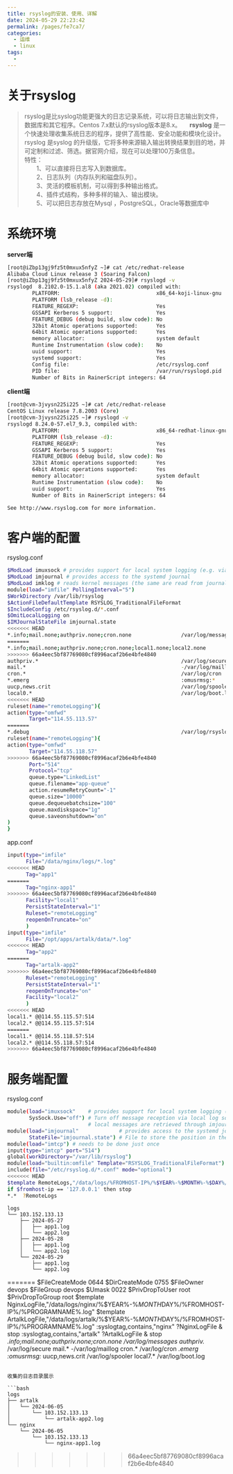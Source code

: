 ```yaml
---
title: rsyslog的安装、使用、详解
date: 2024-05-29 22:23:42
permalink: /pages/fe7ca7/
categories:
  - 运维
  - linux
tags:
  - 
---
```


# 关于rsyslog

> rsyslog是比syslog功能更强大的日志记录系统，可以将日志输出到文件，数据库和其它程序。Centos 7.x默认的rsyslog版本是8.x。
>     **rsyslog** 是一个快速处理收集系统日志的程序，提供了高性能、安全功能和模块化设计。rsyslog 是syslog 的升级版，它将多种来源输入输出转换结果到目的地，并可定制和过滤、筛选。据官网介绍，现在可以处理100万条信息。  
> 特性：  
>        1、可以直接将日志写入到数据库。  
>        2、日志队列（内存队列和磁盘队列）。  
>        3、灵活的模板机制，可以得到多种输出格式。  
>        4、插件式结构，多种多样的输入、输出模块。  
>        5、可以把日志存放在Mysql ，PostgreSQL，Oracle等数据库中

# 系统环境

**server端**

```bash
[root@iZbp13gj9fz5t0mxux5nfyZ ~]# cat /etc/redhat-release 
Alibaba Cloud Linux release 3 (Soaring Falcon) 
[root@iZbp13gj9fz5t0mxux5nfyZ 2024-05-29]# rsyslogd -v
rsyslogd  8.2102.0-15.1.al8 (aka 2021.02) compiled with:
        PLATFORM:                               x86_64-koji-linux-gnu
        PLATFORM (lsb_release -d):
        FEATURE_REGEXP:                         Yes
        GSSAPI Kerberos 5 support:              Yes
        FEATURE_DEBUG (debug build, slow code): No
        32bit Atomic operations supported:      Yes
        64bit Atomic operations supported:      Yes
        memory allocator:                       system default
        Runtime Instrumentation (slow code):    No
        uuid support:                           Yes
        systemd support:                        Yes
        Config file:                            /etc/rsyslog.conf
        PID file:                               /var/run/rsyslogd.pid
        Number of Bits in RainerScript integers: 64
```

**client端**

```bash
[root@cvm-3jvysn225i225 ~]# cat /etc/redhat-release 
CentOS Linux release 7.8.2003 (Core)
[root@cvm-3jvysn225i225 ~]# rsyslogd -v
rsyslogd 8.24.0-57.el7_9.3, compiled with:
        PLATFORM:                               x86_64-redhat-linux-gnu
        PLATFORM (lsb_release -d):
        FEATURE_REGEXP:                         Yes
        GSSAPI Kerberos 5 support:              Yes
        FEATURE_DEBUG (debug build, slow code): No
        32bit Atomic operations supported:      Yes
        64bit Atomic operations supported:      Yes
        memory allocator:                       system default
        Runtime Instrumentation (slow code):    No
        uuid support:                           Yes
        Number of Bits in RainerScript integers: 64

See http://www.rsyslog.com for more information.
```

# 客户端的配置

rsyslog.conf

```bash
$ModLoad imuxsock # provides support for local system logging (e.g. via logger command)
$ModLoad imjournal # provides access to the systemd journal
$ModLoad imklog # reads kernel messages (the same are read from journald)
module(load="imfile" PollingInterval="5")
$WorkDirectory /var/lib/rsyslog
$ActionFileDefaultTemplate RSYSLOG_TraditionalFileFormat
$IncludeConfig /etc/rsyslog.d/*.conf
$OmitLocalLogging on
$IMJournalStateFile imjournal.state
<<<<<<< HEAD
*.info;mail.none;authpriv.none;cron.none                /var/log/messages
=======
*.info;mail.none;authpriv.none;cron.none;local1.none;local2.none                /var/log/messages
>>>>>>> 66a4eec5bf87769080cf8996acaf2b6e4bfe4840
authpriv.*                                              /var/log/secure
mail.*                                                  -/var/log/maillog
cron.*                                                  /var/log/cron
*.emerg                                                 :omusrmsg:*
uucp,news.crit                                          /var/log/spooler
local0.*                                                /var/log/boot.log
<<<<<<< HEAD
ruleset(name="remoteLogging"){
action(type="omfwd"
       Target="114.55.113.57"
=======
*.debug                                                 /var/log/rsyslog_debug.log
ruleset(name="remoteLogging"){
action(type="omfwd"
       Target="114.55.118.57"
>>>>>>> 66a4eec5bf87769080cf8996acaf2b6e4bfe4840
       Port="514"
       Protocol="tcp"
       queue.type="LinkedList"
       queue.filename="app-queue"
       action.resumeRetryCount="-1"
       queue.size="10000"
       queue.dequeuebatchsize="100"
       queue.maxdiskspace="1g"
       queue.saveonshutdown="on"
)
}
```

app.conf

```bash
input(type="imfile"
      File="/data/nginx/logs/*.log"
<<<<<<< HEAD
      Tag="app1"
=======
      Tag="nginx-app1"
>>>>>>> 66a4eec5bf87769080cf8996acaf2b6e4bfe4840
      Facility="local1"
      PersistStateInterval="1"
      Ruleset="remoteLogging"
      reopenOnTruncate="on"
      )
input(type="imfile"
      File="/opt/apps/artalk/data/*.log"
<<<<<<< HEAD
      Tag="app2"
=======
      Tag="artalk-app2"
>>>>>>> 66a4eec5bf87769080cf8996acaf2b6e4bfe4840
      Ruleset="remoteLogging"
      PersistStateInterval="1"
      reopenOnTruncate="on"
      Facility="local2"
      )
<<<<<<< HEAD
local1.* @@114.55.115.57:514
local2.* @@114.55.115.57:514
=======
local1.* @@114.55.118.57:514
local2.* @@114.55.118.57:514
>>>>>>> 66a4eec5bf87769080cf8996acaf2b6e4bfe4840
```

# 服务端配置

rsyslog.conf

```bash
module(load="imuxsock"    # provides support for local system logging (e.g. via logger command)
       SysSock.Use="off") # Turn off message reception via local log socket; 
                          # local messages are retrieved through imjournal now.
module(load="imjournal"             # provides access to the systemd journal
       StateFile="imjournal.state") # File to store the position in the journal
module(load="imtcp") # needs to be done just once
input(type="imtcp" port="514")
global(workDirectory="/var/lib/rsyslog")
module(load="builtin:omfile" Template="RSYSLOG_TraditionalFileFormat")
include(file="/etc/rsyslog.d/*.conf" mode="optional")
<<<<<<< HEAD
$template RemoteLogs,"/data/logs/%FROMHOST-IP%/%$YEAR%-%$MONTH%-%$DAY%/%PROGRAMNAME%.log"
if $fromhost-ip == '127.0.0.1' then stop
*.*  ?RemoteLogs
```

    logs
    └── 103.152.133.13
        ├── 2024-05-27
        │   ├── app1.log
        │   └── app2.log
        ├── 2024-05-28
        │   ├── app1.log
        │   └── app2.log
        └── 2024-05-29
            ├── app1.log
            └── app2.log
=======
$FileCreateMode 0644
$DirCreateMode 0755
$FileOwner devops
$FileGroup devops
$Umask 0022
$PrivDropToUser root
$PrivDropToGroup root
$template NginxLogFile,"/data/logs/nginx/%$YEAR%-%$MONTH%-%$DAY%/%FROMHOST-IP%/%PROGRAMNAME%.log"
$template ArtalkLogFile,"/data/logs/artalk/%$YEAR%-%$MONTH%-%$DAY%/%FROMHOST-IP%/%PROGRAMNAME%.log"
:syslogtag,contains,"nginx" ?NginxLogFile
& stop
:syslogtag,contains,"artalk" ?ArtalkLogFile
& stop
*.info;mail.none;authpriv.none;cron.none                /var/log/messages
authpriv.*                                              /var/log/secure
mail.*                                                  -/var/log/maillog
cron.*                                                  /var/log/cron
*.emerg                                                 :omusrmsg:*
uucp,news.crit                                          /var/log/spooler
local7.*                                                /var/log/boot.log
```

收集的日志目录展示

```bash
logs
├── artalk
│   └── 2024-06-05
│       └── 103.152.133.13
│           └── artalk-app2.log
└── nginx
    └── 2024-06-05
        └── 103.152.133.13
            └── nginx-app1.log
```
>>>>>>> 66a4eec5bf87769080cf8996acaf2b6e4bfe4840
